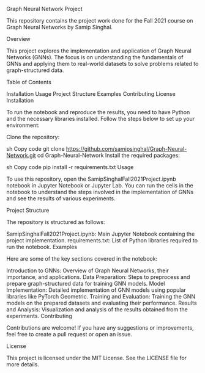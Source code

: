 Graph Neural Network Project

This repository contains the project work done for the Fall 2021 course on Graph Neural Networks by Samip Singhal.

Overview

This project explores the implementation and application of Graph Neural Networks (GNNs). The focus is on understanding the fundamentals of GNNs and applying them to real-world datasets to solve problems related to graph-structured data.

Table of Contents

Installation
Usage
Project Structure
Examples
Contributing
License
Installation

To run the notebook and reproduce the results, you need to have Python and the necessary libraries installed. Follow the steps below to set up your environment:

Clone the repository:

sh
Copy code
git clone https://github.com/samipsinghal/Graph-Neural-Network.git
cd Graph-Neural-Network
Install the required packages:

sh
Copy code
pip install -r requirements.txt
Usage

To use this repository, open the SamipSinghalFall2021Project.ipynb notebook in Jupyter Notebook or Jupyter Lab. You can run the cells in the notebook to understand the steps involved in the implementation of GNNs and see the results of various experiments.

Project Structure

The repository is structured as follows:

SamipSinghalFall2021Project.ipynb: Main Jupyter Notebook containing the project implementation.
requirements.txt: List of Python libraries required to run the notebook.
Examples

Here are some of the key sections covered in the notebook:

Introduction to GNNs: Overview of Graph Neural Networks, their importance, and applications.
Data Preparation: Steps to preprocess and prepare graph-structured data for training GNN models.
Model Implementation: Detailed implementation of GNN models using popular libraries like PyTorch Geometric.
Training and Evaluation: Training the GNN models on the prepared datasets and evaluating their performance.
Results and Analysis: Visualization and analysis of the results obtained from the experiments.
Contributing

Contributions are welcome! If you have any suggestions or improvements, feel free to create a pull request or open an issue.

License

This project is licensed under the MIT License. See the LICENSE file for more details.
